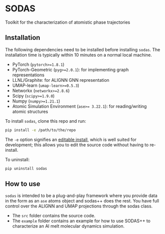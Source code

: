 # SODAS
Toolkit for the characterization of atomistic phase trajectories

## Installation

The following dependencies need to be installed before installing `sodas`. The installation time is typically within 10 minutes on a normal local machine.
- PyTorch (`pytorch>=1.8.1`)
- PyTorch-Geometric (`pyg>=2.0.1`): for implementing graph representations
- LLNL/Graphite: for ALIGNN GNN representation
- UMAP-learn (`umap-learn>=0.5.3`)
- Networkx (`networkx>=2.8.6`)
- Scipy (`scipy>=1.9.0`)
- Numpy (`numpy>=1.21.1`)
- Atomic Simulation Environment (`ase>= 3.22.1`): for reading/writing atomic structures

To install `sodas`, clone this repo and run:
```bash
pip install -e /path/to/the/repo
```

The `-e` option signifies an [editable install](https://pip.pypa.io/en/stable/topics/local-project-installs/), which is well suited for development; this allows you to edit the source code without having to re-install.

To uninstall:
```bash
pip uninstall sodas
```

## How to use

`sodas` is intended to be a plug-and-play framework where you provide data in the form as an `ase` atoms object and sodas++ does the rest. You have full control over the ALIGNN and UMAP projections through the sodas class.

- The `src` folder contains the source code.
- The `example` folder contains an example for how to use SODAS++ to characterize an Al melt molecular dynamics simulation.